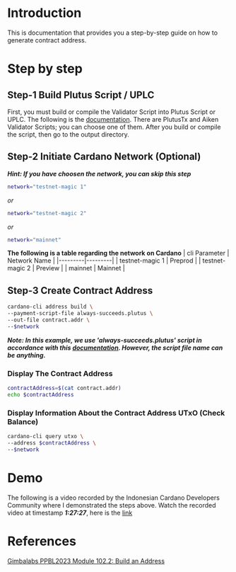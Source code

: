 # Introduction

This is documentation that provides you a step-by-step guide on how to generate contract address.

# Step by step

## Step-1 Build Plutus Script / UPLC

First, you must build or compile the Validator Script into Plutus Script or UPLC. The following is the [documentation](https://github.com/ValdryanIvandito/cardano-script-compiling-guide). There are PlutusTx and Aiken Validator Scripts; you can choose one of them. After you build or compile the script, then go to the output directory.

## Step-2 Initiate Cardano Network (Optional)

**_Hint: If you have choosen the network, you can skip this step_**

```bash
network="testnet-magic 1"
```

_or_

```bash
network="testnet-magic 2"
```

_or_

```bash
network="mainnet"
```

**The following is a table regarding the network on Cardano**
| cli Parameter | Network Name |
|---------|---------|
| testnet-magic 1 | Preprod |
| testnet-magic 2 | Preview |
| mainnet | Mainnet |

## Step-3 Create Contract Address

```bash
cardano-cli address build \
--payment-script-file always-succeeds.plutus \
--out-file contract.addr \
--$network
```

**_Note: In this example, we use 'always-succeeds.plutus' script in accordance with this [documentation](https://github.com/ValdryanIvandito/cardano-script-compiling-guide). However, the script file name can be anything._**

### Display The Contract Address

```bash
contractAddress=$(cat contract.addr)
echo $contractAddress
```

### Display Information About the Contract Address UTxO (Check Balance)

```bash
cardano-cli query utxo \
--address $contractAddress \
--$network
```

# Demo

The following is a video recorded by the Indonesian Cardano Developers Community where I demonstrated the steps above. Watch the recorded video at timestamp **_1:27:27_**, here is the [link](https://youtu.be/03hXLZ_07N0?list=PLUj8499OocHiL8gXPv8wMlLW-zIcyYdrQ)

# References

[Gimbalabs PPBL2023 Module 102.2: Build an Address](https://plutuspbl.io/modules/102/1022)
